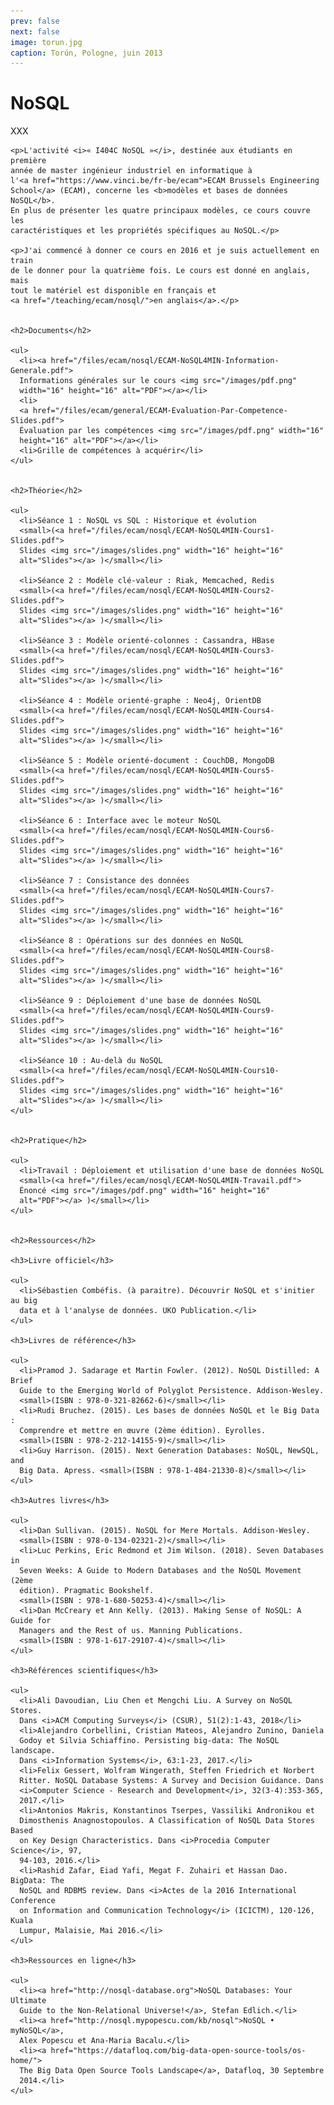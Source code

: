 ```yaml
---
prev: false
next: false
image: torun.jpg
caption: Torún, Pologne, juin 2013
---
```


# NoSQL

XXX

    <p>L'activité <i>« I404C NoSQL »</i>, destinée aux étudiants en première
    année de master ingénieur industriel en informatique à
    l'<a href="https://www.vinci.be/fr-be/ecam">ECAM Brussels Engineering
    School</a> (ECAM), concerne les <b>modèles et bases de données NoSQL</b>.
    En plus de présenter les quatre principaux modèles, ce cours couvre les
    caractéristiques et les propriétés spécifiques au NoSQL.</p>

    <p>J'ai commencé à donner ce cours en 2016 et je suis actuellement en train
    de le donner pour la quatrième fois. Le cours est donné en anglais, mais
    tout le matériel est disponible en français et
    <a href="/teaching/ecam/nosql/">en anglais</a>.</p>


    <h2>Documents</h2>

    <ul>
      <li><a href="/files/ecam/nosql/ECAM-NoSQL4MIN-Information-Generale.pdf">
      Informations générales sur le cours <img src="/images/pdf.png"
      width="16" height="16" alt="PDF"></a></li>
      <li>
      <a href="/files/ecam/general/ECAM-Evaluation-Par-Competence-Slides.pdf">
      Évaluation par les compétences <img src="/images/pdf.png" width="16"
      height="16" alt="PDF"></a></li>
      <li>Grille de compétences à acquérir</li>
    </ul>


    <h2>Théorie</h2>

    <ul>
      <li>Séance 1 : NoSQL vs SQL : Historique et évolution
      <small>(<a href="/files/ecam/nosql/ECAM-NoSQL4MIN-Cours1-Slides.pdf">
      Slides <img src="/images/slides.png" width="16" height="16"
      alt="Slides"></a> )</small></li>

      <li>Séance 2 : Modèle clé-valeur : Riak, Memcached, Redis
      <small>(<a href="/files/ecam/nosql/ECAM-NoSQL4MIN-Cours2-Slides.pdf">
      Slides <img src="/images/slides.png" width="16" height="16"
      alt="Slides"></a> )</small></li>

      <li>Séance 3 : Modèle orienté-colonnes : Cassandra, HBase
      <small>(<a href="/files/ecam/nosql/ECAM-NoSQL4MIN-Cours3-Slides.pdf">
      Slides <img src="/images/slides.png" width="16" height="16"
      alt="Slides"></a> )</small></li>

      <li>Séance 4 : Modèle orienté-graphe : Neo4j, OrientDB
      <small>(<a href="/files/ecam/nosql/ECAM-NoSQL4MIN-Cours4-Slides.pdf">
      Slides <img src="/images/slides.png" width="16" height="16"
      alt="Slides"></a> )</small></li>

      <li>Séance 5 : Modèle orienté-document : CouchDB, MongoDB
      <small>(<a href="/files/ecam/nosql/ECAM-NoSQL4MIN-Cours5-Slides.pdf">
      Slides <img src="/images/slides.png" width="16" height="16"
      alt="Slides"></a> )</small></li>

      <li>Séance 6 : Interface avec le moteur NoSQL
      <small>(<a href="/files/ecam/nosql/ECAM-NoSQL4MIN-Cours6-Slides.pdf">
      Slides <img src="/images/slides.png" width="16" height="16"
      alt="Slides"></a> )</small></li>

      <li>Séance 7 : Consistance des données
      <small>(<a href="/files/ecam/nosql/ECAM-NoSQL4MIN-Cours7-Slides.pdf">
      Slides <img src="/images/slides.png" width="16" height="16"
      alt="Slides"></a> )</small></li>

      <li>Séance 8 : Opérations sur des données en NoSQL
      <small>(<a href="/files/ecam/nosql/ECAM-NoSQL4MIN-Cours8-Slides.pdf">
      Slides <img src="/images/slides.png" width="16" height="16"
      alt="Slides"></a> )</small></li>

      <li>Séance 9 : Déploiement d'une base de données NoSQL
      <small>(<a href="/files/ecam/nosql/ECAM-NoSQL4MIN-Cours9-Slides.pdf">
      Slides <img src="/images/slides.png" width="16" height="16"
      alt="Slides"></a> )</small></li>

      <li>Séance 10 : Au-delà du NoSQL
      <small>(<a href="/files/ecam/nosql/ECAM-NoSQL4MIN-Cours10-Slides.pdf">
      Slides <img src="/images/slides.png" width="16" height="16"
      alt="Slides"></a> )</small></li>
    </ul>


    <h2>Pratique</h2>

    <ul>
      <li>Travail : Déploiement et utilisation d'une base de données NoSQL
      <small>(<a href="/files/ecam/nosql/ECAM-NoSQL4MIN-Travail.pdf">
      Énoncé <img src="/images/pdf.png" width="16" height="16"
      alt="PDF"></a> )</small></li>
    </ul>


    <h2>Ressources</h2>

    <h3>Livre officiel</h3>

    <ul>
      <li>Sébastien Combéfis. (à paraitre). Découvrir NoSQL et s'initier au big
      data et à l'analyse de données. UKO Publication.</li>
    </ul>

    <h3>Livres de référence</h3>

    <ul>
      <li>Pramod J. Sadarage et Martin Fowler. (2012). NoSQL Distilled: A Brief
      Guide to the Emerging World of Polyglot Persistence. Addison-Wesley.
      <small>(ISBN : 978-0-321-82662-6)</small></li>
      <li>Rudi Bruchez. (2015). Les bases de données NoSQL et le Big Data : 
      Comprendre et mettre en œuvre (2ème édition). Eyrolles.
      <small>(ISBN : 978-2-212-14155-9)</small></li>
      <li>Guy Harrison. (2015). Next Generation Databases: NoSQL, NewSQL, and
      Big Data. Apress. <small>(ISBN : 978-1-484-21330-8)</small></li>
    </ul>

    <h3>Autres livres</h3>

    <ul>
      <li>Dan Sullivan. (2015). NoSQL for Mere Mortals. Addison-Wesley.
      <small>(ISBN : 978-0-134-02321-2)</small></li>
      <li>Luc Perkins, Eric Redmond et Jim Wilson. (2018). Seven Databases in
      Seven Weeks: A Guide to Modern Databases and the NoSQL Movement (2ème
      édition). Pragmatic Bookshelf.
      <small>(ISBN : 978-1-680-50253-4)</small></li>
      <li>Dan McCreary et Ann Kelly. (2013). Making Sense of NoSQL: A Guide for
      Managers and the Rest of us. Manning Publications.
      <small>(ISBN : 978-1-617-29107-4)</small></li>
    </ul>

    <h3>Références scientifiques</h3>

    <ul>
      <li>Ali Davoudian, Liu Chen et Mengchi Liu. A Survey on NoSQL Stores. 
      Dans <i>ACM Computing Surveys</i> (CSUR), 51(2):1-43, 2018</li>
      <li>Alejandro Corbellini, Cristian Mateos, Alejandro Zunino, Daniela 
      Godoy et Silvia Schiaffino. Persisting big-data: The NoSQL landscape. 
      Dans <i>Information Systems</i>, 63:1-23, 2017.</li>
      <li>Felix Gessert, Wolfram Wingerath, Steffen Friedrich et Norbert 
      Ritter. NoSQL Database Systems: A Survey and Decision Guidance. Dans
      <i>Computer Science - Research and Development</i>, 32(3-4):353-365, 
      2017.</li>
      <li>Antonios Makris, Konstantinos Tserpes, Vassiliki Andronikou et 
      Dimosthenis Anagnostopoulos. A Classification of NoSQL Data Stores Based
      on Key Design Characteristics. Dans <i>Procedia Computer Science</i>, 97,
      94-103, 2016.</li>
      <li>Rashid Zafar, Eiad Yafi, Megat F. Zuhairi et Hassan Dao. BigData: The
      NoSQL and RDBMS review. Dans <i>Actes de la 2016 International Conference
      on Information and Communication Technology</i> (ICICTM), 120-126, Kuala
      Lumpur, Malaisie, Mai 2016.</li>
    </ul>

    <h3>Ressources en ligne</h3>

    <ul>
      <li><a href="http://nosql-database.org">NoSQL Databases: Your Ultimate
      Guide to the Non-Relational Universe!</a>, Stefan Edlich.</li>
      <li><a href="http://nosql.mypopescu.com/kb/nosql">NoSQL • myNoSQL</a>, 
      Alex Popescu et Ana-Maria Bacalu.</li>
      <li><a href="https://datafloq.com/big-data-open-source-tools/os-home/">
      The Big Data Open Source Tools Landscape</a>, Datafloq, 30 Septembre
      2014.</li>
    </ul>
